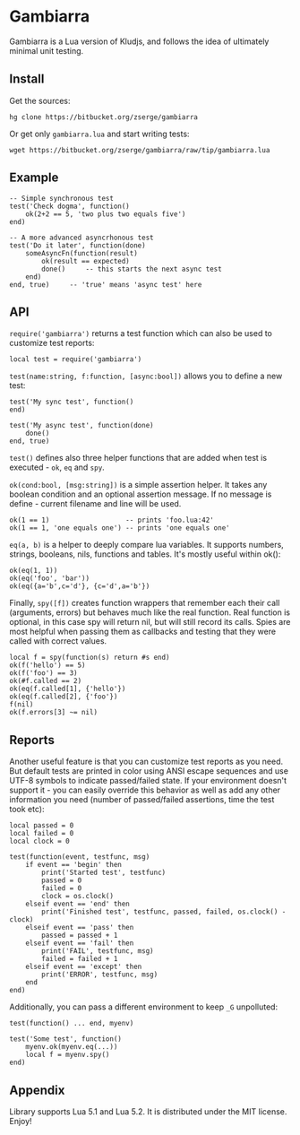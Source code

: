 # Gambiarra

Gambiarra is a Lua version of Kludjs, and follows the idea of ultimately
minimal unit testing.

## Install

Get the sources:

`hg clone https://bitbucket.org/zserge/gambiarra`

Or get only `gambiarra.lua` and start writing tests:

`wget https://bitbucket.org/zserge/gambiarra/raw/tip/gambiarra.lua`

## Example

	-- Simple synchronous test
	test('Check dogma', function()
		ok(2+2 == 5, 'two plus two equals five')
	end)

	-- A more advanced asyncrhonous test
	test('Do it later', function(done)
		someAsyncFn(function(result)
			ok(result == expected)
			done()     -- this starts the next async test
		end)
	end, true)     -- 'true' means 'async test' here

## API

`require('gambiarra')` returns a test function which can also be used to
customize test reports:

	local test = require('gambiarra')

`test(name:string, f:function, [async:bool])` allows you to define a new test:

	test('My sync test', function()
	end)

	test('My async test', function(done)
		done()
	end, true)

`test()` defines also three helper functions that are added when test is
executed - `ok`, `eq` and `spy`.

`ok(cond:bool, [msg:string])` is a simple assertion helper. It takes any
boolean condition and an optional assertion message.  If no message is define -
current filename and line will be used.

	ok(1 == 1)                   -- prints 'foo.lua:42'
	ok(1 == 1, 'one equals one') -- prints 'one equals one'

`eq(a, b)` is a helper to deeply compare lua variables. It supports numbers,
strings, booleans, nils, functions and tables. It's mostly useful within ok():

	ok(eq(1, 1))
	ok(eq('foo', 'bar'))
	ok(eq({a='b',c='d'}, {c='d',a='b'})

Finally, `spy([f])` creates function wrappers that remember each their call
(arguments, errors) but behaves much like the real function. Real function is
optional, in this case spy will return nil, but will still record its calls.
Spies are most helpful when passing them as callbacks and testing that they
were called with correct values.

	local f = spy(function(s) return #s end)
	ok(f('hello') == 5)
	ok(f('foo') == 3)
	ok(#f.called == 2)
	ok(eq(f.called[1], {'hello'})
	ok(eq(f.called[2], {'foo'})
	f(nil)
	ok(f.errors[3] ~= nil)

## Reports

Another useful feature is that you can customize test reports as you need.
But default tests are printed in color using ANSI escape sequences and use
UTF-8 symbols to indicate passed/failed state. If your environment doesn't
support it - you can easily override this behavior as well as add any other
information you need (number of passed/failed assertions, time the test took
etc):

	local passed = 0
	local failed = 0
	local clock = 0

	test(function(event, testfunc, msg)
		if event == 'begin' then
			print('Started test', testfunc)
			passed = 0
			failed = 0
			clock = os.clock()
		elseif event == 'end' then
			print('Finished test', testfunc, passed, failed, os.clock() - clock)
		elseif event == 'pass' then
			passed = passed + 1
		elseif event == 'fail' then
			print('FAIL', testfunc, msg)
			failed = failed + 1
		elseif event == 'except' then
			print('ERROR', testfunc, msg)
		end
	end)

Additionally, you can pass a different environment to keep `_G` unpolluted:

	test(function() ... end, myenv)

	test('Some test', function()
		myenv.ok(myenv.eq(...))
		local f = myenv.spy()
	end)

## Appendix

Library supports Lua 5.1 and Lua 5.2. It is distributed under the MIT license.
Enjoy!
